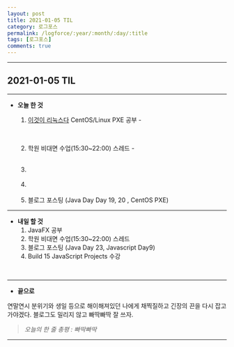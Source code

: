 ```yaml
---
layout: post
title: 2021-01-05 TIL
category: 로그포스
permalink: /logforce/:year/:month/:day/:title
tags: [로그포스]
comments: true
---
```


---

## 2021-01-05 TIL

---

- **오늘 한 것**
  1. [이것이 리눅스다](https://book.naver.com/bookdb/book_detail.nhn?bid=16315003) CentOS/Linux PXE 공부 - 
  
     <br>
  
  2. 학원 비대면 수업(15:30~22:00) 스레드 - 
  
     <br>
  
  3. 
  
     <br>
  
  4. 
  
     <br>
  
  5. 블로그 포스팅 (Java Day Day 19, 20 , CentOS PXE)

---

- **내일 할 것**
  1. JavaFX 공부
  2. 학원 비대면 수업(15:30~22:00) 스레드
  5. 블로그 포스팅 (Java Day 23, Javascript Day9)
  4. Build 15 JavaScript Projects 수강

<br>

***

- **끝으로**

연말연시 분위기와 생일 등으로 해이해져있던 나에게 채찍질하고 긴장의 끈을 다시 잡고 가야겠다. 블로그도 밀리지 않고 빠딱빠딱 잘 쓰자. 

> _오늘의 한 줄 총평 : 빠딱빠딱_

---